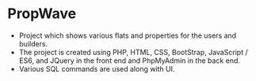 # PropWave
- Project which shows various flats and properties for the users and builders. 
- The project is created using PHP, HTML, CSS, BootStrap, JavaScript / ES6, and JQuery in the front end and PhpMyAdmin in the back end. 
- Various SQL commands are used along with UI.
